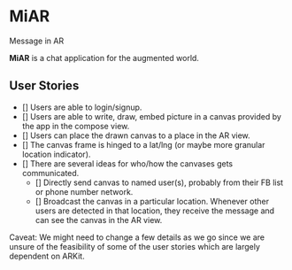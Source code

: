 # MiAR
Message in AR

**MiAR** is a chat application for the augmented world.

## User Stories

* [] Users are able to login/signup.
* [] Users are able to write, draw, embed picture in a canvas provided by the app in the compose view.
* [] Users can place the drawn canvas to a place in the AR view.
* [] The canvas frame is hinged to a lat/lng (or maybe more granular location indicator).
* [] There are several ideas for who/how the canvases gets communicated.
  * [] Directly send canvas to named user(s), probably from their FB list or phone number network.
  * [] Broadcast the canvas in a particular location. Whenever other users are detected in that location, they receive the message and can see the canvas in the AR view.

Caveat:
We might need to change a few details as we go since we are unsure of the feasibility of some of the user stories which are largely dependent on ARKit.
